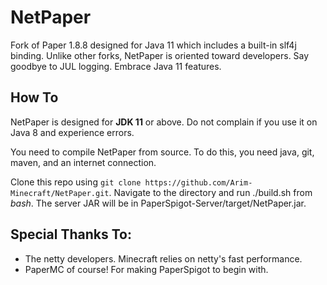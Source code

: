 NetPaper
===========

Fork of Paper 1.8.8 designed for Java 11 which includes a built-in slf4j binding. Unlike other forks, NetPaper is oriented toward developers. Say goodbye to JUL logging. Embrace Java 11 features.



How To
------

NetPaper is designed for **JDK 11** or above. Do not complain if you use it on Java 8 and experience errors.

You need to compile NetPaper from source. To do this, you need java, git, maven, and an internet connection.

Clone this repo using `git clone https://github.com/Arim-Minecraft/NetPaper.git`. Navigate to the directory and run ./build.sh from *bash*. The server JAR will be in PaperSpigot-Server/target/NetPaper.jar.

Special Thanks To:
-------------

* The netty developers. Minecraft relies on netty's fast performance.
* PaperMC of course! For making PaperSpigot to begin with.
